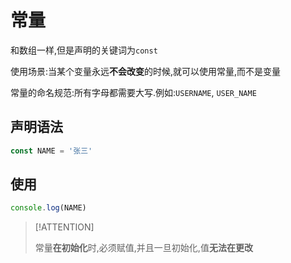 # 常量

和数组一样,但是声明的关键词为`const`

使用场景:当某个变量永远**不会改变**的时候,就可以使用常量,而不是变量

常量的命名规范:所有字母都需要大写.例如:`USERNAME`, `USER_NAME`

## 声明语法

```js
const NAME = '张三'
```

## 使用

```js
console.log(NAME)
```

> [!ATTENTION]
>
> 常量**在初始化**时,必须赋值,并且一旦初始化,值**无法在更改**